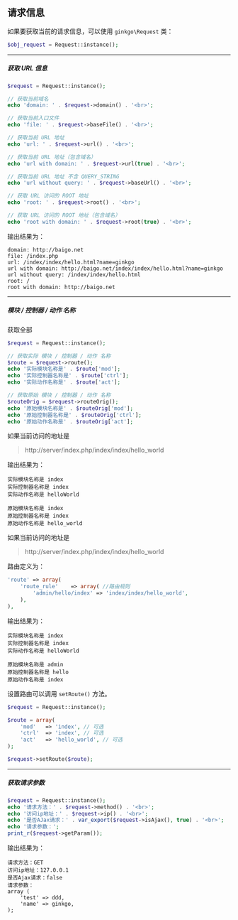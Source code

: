 ## 请求信息

如果要获取当前的请求信息，可以使用 `ginkgo\Request` 类：

``` php
$obj_request = Request::instance();
```

----------

##### 获取 URL 信息

``` php
$request = Request::instance();

// 获取当前域名
echo 'domain: ' . $request->domain() . '<br>';

// 获取当前入口文件
echo 'file: ' . $request->baseFile() . '<br>';

// 获取当前 URL 地址
echo 'url: ' . $request->url() . '<br>';

// 获取当前 URL 地址（包含域名）
echo 'url with domain: ' . $request->url(true) . '<br>';

// 获取当前 URL 地址 不含 QUERY_STRING
echo 'url without query: ' . $request->baseUrl() . '<br>';

// 获取 URL 访问的 ROOT 地址
echo 'root: ' . $request->root() . '<br>';

// 获取 URL 访问的 ROOT 地址（包含域名）
echo 'root with domain: ' . $request->root(true) . '<br>';
```

输出结果为：

    domain: http://baigo.net
    file: /index.php
    url: /index/index/hello.html?name=ginkgo
    url with domain: http://baigo.net/index/index/hello.html?name=ginkgo
    url without query: /index/index/hello.html
    root: /
    root with domain: http://baigo.net

----------

##### 模块 / 控制器 / 动作 名称

获取全部

``` php
$request = Request::instance();

// 获取实际 模块 / 控制器 / 动作 名称
$route = $request->route();
echo '实际模块名称是' . $route['mod'];
echo '实际控制器名称是' . $route['ctrl'];
echo '实际动作名称是' . $route['act'];

// 获取原始 模块 / 控制器 / 动作 名称
$routeOrig = $request->routeOrig();
echo '原始模块名称是' . $routeOrig['mod'];
echo '原始控制器名称是' . $routeOrig['ctrl'];
echo '原始动作名称是' . $routeOrig['act'];
```

如果当前访问的地址是

> http://server/index.php/index/index/hello_world

输出结果为：

    实际模块名称是 index
    实际控制器名称是 index
    实际动作名称是 helloWorld

    原始模块名称是 index
    原始控制器名称是 index
    原始动作名称是 hello_world

如果当前访问的地址是

> http://server/index.php/index/index/hello_world

路由定义为：

``` php
'route' => array(
    'route_rule'    => array( //路由规则
        'admin/hello/index' => 'index/index/hello_world',
    ),
),
```

输出结果为：

    实际模块名称是 index
    实际控制器名称是 index
    实际动作名称是 helloWorld

    原始模块名称是 admin
    原始控制器名称是 hello
    原始动作名称是 index

设置路由可以调用 `setRoute()` 方法。

``` php
$request = Request::instance();

$route = array(
    'mod'   => 'index', // 可选
    'ctrl'  => 'index', // 可选
    'act'   => 'hello_world', // 可选
);

$request->setRoute($route);
```

----------

##### 获取请求参数

``` php
$request = Request::instance();
echo '请求方法：' . $request->method() . '<br>';
echo '访问ip地址：' . $request->ip() . '<br>';
echo '是否AJax请求：' . var_export($request->isAjax(), true) . '<br>';
echo '请求参数：';
print_r($request->getParam());
```

输出结果为：

    请求方法：GET
    访问ip地址：127.0.0.1
    是否Ajax请求：false
    请求参数：
    array (
        'test' => ddd,
        'name' => ginkgo,
    );
